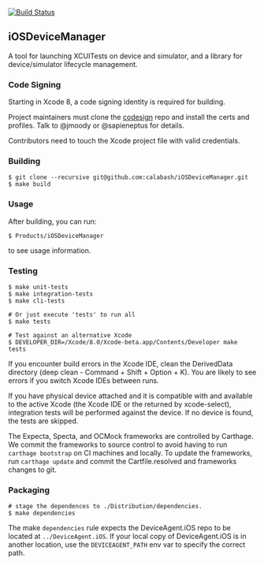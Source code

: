 [![Build Status](http://calabash-ci.xyz:8081/job/Calabash-iOSDeviceManager/job/develop/badge/icon)](http://calabash-ci.xyz:8081/job/Calabash-iOSDeviceManager/job/develop/)

## iOSDeviceManager

A tool for launching XCUITests on device and simulator, and a library
for device/simulator lifecycle management.

### Code Signing

Starting in Xcode 8, a code signing identity is required for building.

Project maintainers must clone the [codesign](https://github.com/calabash/calabash-codesign)
repo and install the certs and profiles. Talk to @jmoody or @sapieneptus
for details.

Contributors need to touch the Xcode project file with valid credentials.

### Building

```shell
$ git clone --recursive git@github.com:calabash/iOSDeviceManager.git
$ make build
```

### Usage

After building, you can run:

```shell
$ Products/iOSDeviceManager
```
to see usage information.

### Testing

```shell
$ make unit-tests
$ make integration-tests
$ make cli-tests

# Or just execute 'tests' to run all
$ make tests

# Test against an alternative Xcode
$ DEVELOPER_DIR=/Xcode/8.0/Xcode-beta.app/Contents/Developer make tests
```

If you encounter build errors in the Xcode IDE, clean the DerivedData
directory (deep clean - Command + Shift + Option + K).  You are likely
to see errors if you switch Xcode IDEs between runs.

If you have physical device attached and it is compatible with and
available to the active Xcode (the Xcode IDE or the returned by
xcode-select), integration tests will be performed against the device.
If no device is found, the tests are skipped.

The Expecta, Specta, and OCMock frameworks are controlled by Carthage.
We commit the frameworks to source control to avoid having to run
`carthage bootstrap` on CI machines and locally.  To update the
frameworks, run `carthage update` and commit the Cartfile.resolved and
frameworks changes to git.

### Packaging

```shell
# stage the dependences to ./Distribution/dependencies.
$ make dependencies
```

The make `dependencies` rule expects the DeviceAgent.iOS repo
to be located at `../DeviceAgent.iOS`.  If your local copy of DeviceAgent.iOS
is in another location, use the `DEVICEAGENT_PATH` env var to specify
the correct path.

